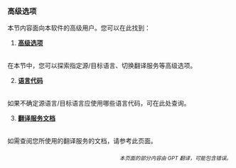 ### 高级选项

本节内容面向本软件的高级用户。您可以在此找到：

1. [**高级选项**](./advanced.md)
<br>
在本节中，您可以探索指定源/目标语言、切换翻译服务等高级选项。

2. [**语言代码**](./Language-Codes.md)
<br>
如果不确定源语言/目标语言应使用哪些语言代码，可在此处查询。

3. [**翻译服务文档**](./Documentation-of-Translation-Services.md)
<br>
如需查阅您所使用的翻译服务的文档，请参考此页面。

<div align="right"> 
<h6><small>本页面的部分内容由 GPT 翻译，可能包含错误。</small></h6>